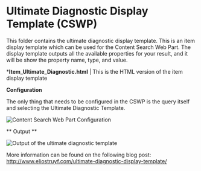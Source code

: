 Ultimate Diagnostic Display Template (CSWP)
================

This folder contains the ultimate diagnostic display template. This is an item display template which can be used for the Content Search Web Part.
The display template outputs all the available properties for your result, and it will be show the property name, type, and value.

*__Item_Ultimate_Diagnostic.html__              | This is the HTML version of the item display template

**Configuration**

The only thing that needs to be configured in the CSWP is the query itself and selecting the Ultimate Diagnostic Template.

![Content Search Web Part Configuration](https://raw.githubusercontent.com/SPCSR/DisplayTemplates/master/Search%20Display%20Templates/Ultimate%20Diagnostic%20Display%20Template%20(CSWP)/images/042814_0738_Ultimatedia1.png)

** Output **

![Output of the ultimate diagnostic template](https://raw.githubusercontent.com/SPCSR/DisplayTemplates/master/Search%20Display%20Templates/Ultimate%20Diagnostic%20Display%20Template%20(CSWP)/images/042814_0738_Ultimatedia2.png)

More information can be found on the following blog post: http://www.eliostruyf.com/ultimate-diagnostic-display-template/

